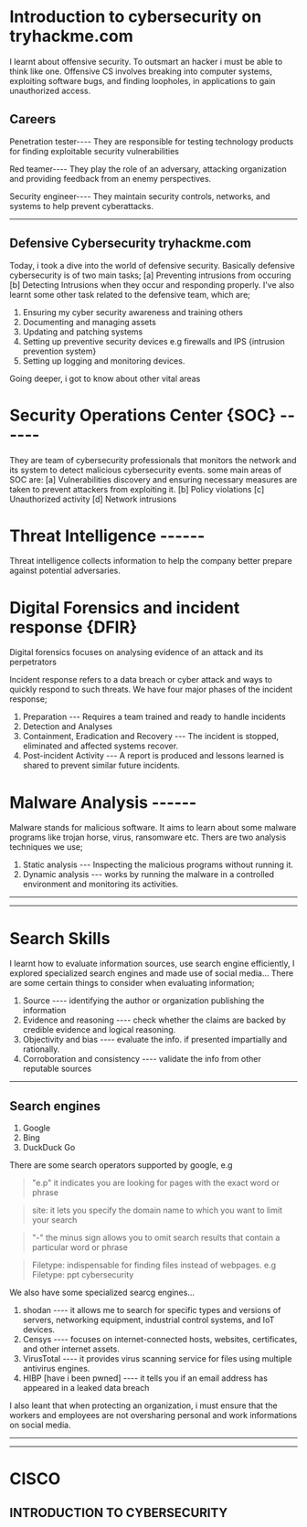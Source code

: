 # Introduction to cybersecurity on tryhackme.com 

I learnt about offensive security. To outsmart an hacker i must be able to think like one. Offensive CS involves breaking into computer systems, exploiting software bugs, and finding loopholes, in applications to gain unauthorized access. 

## Careers
Penetration tester---- They are responsible for testing technology products for finding exploitable security vulnerabilities

Red teamer---- They play the role of an adversary, attacking organization and providing feedback from an enemy perspectives.

Security engineer---- They maintain security controls, networks, and systems to help prevent cyberattacks. 

---

## Defensive Cybersecurity tryhackme.com

Today, i took a dive into the world of defensive security. Basically defensive cybersecurity is of two main tasks;
[a] Preventing intrusions from occuring
[b] Detecting Intrusions when they occur and responding properly. 
I've also learnt some other task related to the defensive team, which are;
1. Ensuring my cyber security awareness and training others
2. Documenting and managing assets
3. Updating and patching systems
4. Setting up preventive security devices e.g firewalls and IPS {intrusion prevention system}
5. Setting up logging and monitoring devices.

Going deeper, i got to know about other vital areas
# Security Operations Center {SOC} ------ 
They are team of cybersecurity professionals that monitors the network and its system to detect malicious cybersecurity events. some main areas of SOC are:
[a] Vulnerabilities discovery and ensuring necessary measures are taken to prevent attackers from exploiting it.
[b] Policy violations 
[c] Unauthorized activity 
[d] Network intrusions

# Threat Intelligence ------ 
Threat intelligence collects information to help the company better prepare against potential adversaries.

# Digital Forensics and incident response {DFIR}
Digital forensics focuses on analysing evidence of an attack and its perpetrators

Incident response refers to a data breach or cyber attack and ways to quickly respond to such threats. We have four major phases of the incident response;
1. Preparation --- Requires a team trained and ready to handle incidents
2. Detection and Analyses
3. Containment, Eradication and Recovery --- The incident is stopped, eliminated and affected systems recover.
4. Post-incident Activity --- A report is produced and lessons learned is shared to prevent similar future incidents.

# Malware Analysis ------
Malware stands for malicious software. It aims to learn about some malware programs like trojan horse, virus, ransomware etc. Thers are two analysis techniques we use;
1. Static analysis --- Inspecting the malicious programs without running it.
2. Dynamic analysis --- works by running the malware in a controlled environment and monitoring its activities. 
---
---
# Search Skills
I learnt how to evaluate information sources, use search engine efficiently, I explored specialized search engines and made use of social media...
There are some certain things to consider when evaluating information;
1. Source ---- identifying the author or organization publishing the information
2. Evidence and reasoning ---- check whether the claims are backed by credible evidence and logical reasoning.
3. Objectivity and bias ---- evaluate the info. if presented impartially and rationally.
4. Corroboration and consistency ---- validate the info from other reputable sources
---
## Search engines
1. Google
2. Bing
3. DuckDuck Go

There are some search operators supported by google, e.g
> "e.p" it indicates you are looking for pages with the exact word or phrase

> site: it lets you specify the domain name to which you want to limit your search

> "-" the minus sign allows you to omit search results that contain a particular word or phrase

> Filetype: indispensable for finding files instead of webpages. e.g Filetype: ppt cybersecurity

We also have some specialized searcg engines...
1. shodan ---- it allows me to search for specific types and versions of servers, networking equipment, industrial control systems, and IoT devices.
2. Censys ---- focuses on internet-connected hosts, websites, certificates, and other internet assets.
3. VirusTotal ---- it provides virus scanning service for files using multiple antivirus engines.
4. HIBP [have i been pwned] ---- it tells you if an email address has appeared in a leaked data breach

I also leant that when protecting an organization, i must ensure that the workers and employees are not oversharing personal and work informations on social media.

---
---
# CISCO
## INTRODUCTION TO CYBERSECURITY 
